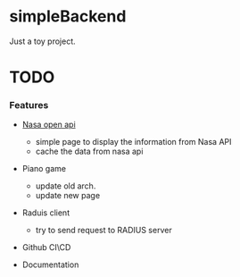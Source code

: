 # simpleBackend

Just a toy project.


# TODO

### Features

 - [Nasa open api](https://api.nasa.gov/index.html#browseAPI)
   
   - simple page to display the information from Nasa API
   - cache the data from nasa api


 - Piano game

   - update old arch.
   - update new page

 - Raduis client

   - try to send request to RADIUS server

 - Github CI\CD

 - Documentation
